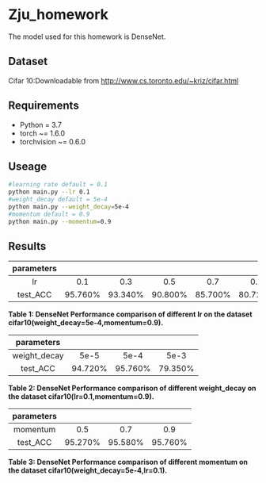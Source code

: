 # Zju_homework
The model used for this homework is DenseNet.
## Dataset
Cifar 10:Downloadable from http://www.cs.toronto.edu/~kriz/cifar.html
## Requirements
* Python = 3.7
* torch ~= 1.6.0
* torchvision ~= 0.6.0
## Useage
```sh
#learning rate default = 0.1
python main.py --lr 0.1
#weight_decay default = 5e-4
python main.py --weight_decay=5e-4
#momentum default = 0.9
python main.py --momentum=0.9
```

## Results  
|      parameters |                    |                          |                    |                    |                          |
|:---------------:|:------------------:|:------------------------:|:------------------:|:------------------:|:------------------------:|
|        lr       |         0.1        |          0.3             |        0.5         |         0.7        |          0.9             |
|      test_ACC   |        95.760%     |           93.340%        |        90.800%     |        85.700%     |           80.720%        |

  
**Table 1: DenseNet Performance comparison of different lr on the dataset cifar10(weight_decay=5e-4,momentum=0.9).**

|      parameters |                    |                          |                    |
|:---------------:|:------------------:|:------------------------:|:------------------:|
|  weight_decay   |         5e-5       |          5e-4            |        5e-3        |
|   test_ACC      |        94.720%     |           95.760%        |        79.350%     |

  
**Table 2: DenseNet Performance comparison of different weight_decay on the dataset cifar10(lr=0.1,momentum=0.9).**


|      parameters |                    |                          |                    |
|:---------------:|:------------------:|:------------------------:|:------------------:|
|    momentum     |         0.5        |          0.7             |        0.9         |
|      test_ACC   |        95.270%     |           95.580%        |        95.760%     |

  
**Table 3: DenseNet Performance comparison of different momentum on the dataset cifar10(weight_decay=5e-4,lr=0.1).**
